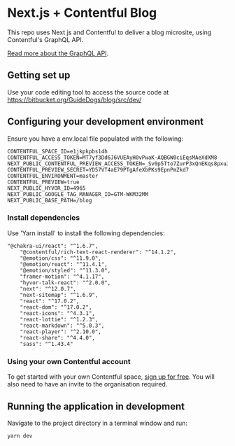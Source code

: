 # Next.js + Contentful Blog 


This repo uses Next.js and Contentful to deliver a blog microsite, using Contentful's GraphQL API.

[Read more about the GraphQL API](https://graphql.contentful.com).


## Getting set up

Use your code editing tool to access the source code at https://bitbucket.org/GuideDogs/blog/src/dev/


## Configuring your development environment

Ensure you have a env.local file populated with the following:
```
CONTENTFUL_SPACE_ID=e1jkpkpbs14h
CONTENTFUL_ACCESS_TOKEN=MT7yf3Dd6J6VUEAyH0vPwaK-AQBGW0ciEqsMAeXdXM8
NEXT_PUBLIC_CONTENTFUL_PREVIEW_ACCESS_TOKEN=_Sv0p5Tto7ZurP3xQnEKqs8pxuJdCs3wtMj0pX_5SJc
CONTENTFUL_PREVIEW_SECRET=YD57VT4aE79PTgAfeXbPKs9EpnPmZkd7
CONTENTFUL_ENVIRONMENT=master
CONTENTFUL_PREVIEW=true
NEXT_PUBLIC_HYVOR_ID=4965
NEXT_PUBLIC_GOOGLE_TAG_MANAGER_ID=GTM-WKM32MM
NEXT_PUBLIC_BASE_PATH=/blog
```

### Install dependencies

Use 'Yarn install' to install the following dependencies:
```
"@chakra-ui/react": "^1.6.7",
    "@contentful/rich-text-react-renderer": "^14.1.2",
    "@emotion/css": "^11.9.0",
    "@emotion/react": "^11.4.1",
    "@emotion/styled": "^11.3.0",
    "framer-motion": "^4.1.17",
    "hyvor-talk-react": "^2.0.0",
    "next": "^12.0.7",
    "next-sitemap": "^1.6.9",
    "react": "^17.0.2",
    "react-dom": "^17.0.2",
    "react-icons": "^4.3.1",
    "react-lottie": "^1.2.3",
    "react-markdown": "^5.0.3",
    "react-player": "^2.10.0",
    "react-share": "^4.4.0",
    "sass": "^1.43.4"
```



### Using your own Contentful account

To get started with your own Contentful space, [sign up for free](https://www.contentful.com/sign-up/). You will also need to have an invite to the organisation required.



## Running the application in development

Navigate to the project directory in a terminal window and run:

```bash
yarn dev
```
